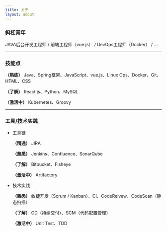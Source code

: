 ```yaml
---
title: 关于
layout: about
---
```


### 斜杠青年 ###
JAVA后台开发工程师 / 前端工程师（vue.js） / DevOps工程师（Docker） / ...

---

### 技能点 ###

**（熟练）** Java、Spring框架、JavaScript、vue.js、Linux Ops、Docker、Git、HTML、CSS

**（了解）** React.js、Python、MySQL

**（激活中）** Kubernetes、Groovy

---

### 工具/技术实践 ###

- 工具链

   **（精通）** JIRA

   **（熟悉）** Jenkins、Confluence、SonarQube

   **（了解）** Bitbucket、Fisheye

   **（激活中）** Artifactory
- 技术实践

   **（熟悉）** 敏捷开发（Scrum / Kanban）、CI、CodeReivew、CodeScan（静态扫描）

   **（了解）** CD（持续交付）、SCM（代码配置管理）

   **（激活中）** Unit Test、TDD
